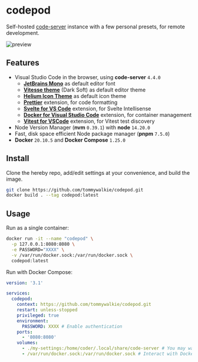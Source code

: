 # codepod
Self-hosted [code-server](https://coder.com/) instance with a few personal presets, for remote development.

![preview](https://user-images.githubusercontent.com/16148332/178113461-5c716d65-10e9-4c15-9acd-4a73f50701c7.png)

## Features
- Visual Studio Code in the browser, using **code-server** `4.4.0`
  - [**JetBrains Mono**](https://www.jetbrains.com/lp/mono/) as default editor font
  - [**Vitesse theme**](https://marketplace.visualstudio.com/items?itemName=antfu.theme-vitesse) (Dark Soft) as default editor theme
  - [**Helium Icon Theme**](https://marketplace.visualstudio.com/items?itemName=helgardrichard.helium-icon-theme) as default icon theme
  - [**Prettier**](https://marketplace.visualstudio.com/items?itemName=esbenp.prettier-vscode) extension, for code formatting
  - [**Svelte for VS Code**](https://marketplace.visualstudio.com/items?itemName=svelte.svelte-vscode) extension, for Svelte Intellisense
  - [**Docker for Visual Studio Code**](https://marketplace.visualstudio.com/items?itemName=ms-azuretools.vscode-docker) extension, for container management 
  - [**Vitest for VSCode**](https://marketplace.visualstudio.com/items?itemName=ZixuanChen.vitest-explorer) extension, for Vitest test discovery
- Node Version Manager (**nvm** `0.39.1`) with **node** `14.20.0`
- Fast, disk space efficient Node package manager (**pnpm** `7.5.0`)
- **Docker** `20.10.5` and **Docker Compose** `1.25.0`

## Install
Clone the hereby repo, add/edit settings at your convenience, and build the image.

```bash
git clone https://github.com/tommywalkie/codepod.git
docker build . --tag codepod:latest
```

## Usage

Run as a single container:

```bash
docker run -it --name "codepod" \
  -p 127.0.0.1:8080:8080 \
  -e PASSWORD="XXXX" \
  -v /var/run/docker.sock:/var/run/docker.sock \
  codepod:latest
```

Run with Docker Compose:

```yaml
version: '3.1'

services:
  codepod:
    context: https://github.com/tommywalkie/codepod.git
    restart: unless-stopped
    privileged: true
    environment:
      PASSWORD: XXXX # Enable authentication
    ports:
      - '8080:8080'
    volumes:
      - ./my-settings:/home/coder/.local/share/code-server # You may want to mount your editor settings folder
      - /var/run/docker.sock:/var/run/docker.sock # Interact with Docker from inside the container
```
